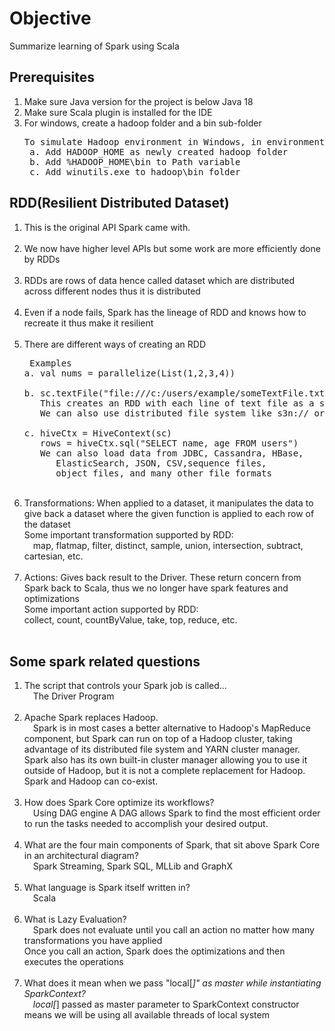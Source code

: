 # Objective

Summarize learning of Spark using Scala

## Prerequisites

1. Make sure Java version for the project is below Java 18
2. Make sure Scala plugin is installed for the IDE
3. For windows, create a hadoop folder and a bin sub-folder
    <pre>To simulate Hadoop environment in Windows, in environment variable
    a. Add HADOOP_HOME as newly created hadoop folder
    b. Add %HADOOP_HOME\bin to Path variable
    c. Add winutils.exe to hadoop\bin folder</pre>

## RDD(Resilient Distributed Dataset)

1. This is the original API Spark came with. <br><br>
2. We now have higher level APIs but some work are more efficiently done by RDDs <br><br>
3. RDDs are rows of data hence called dataset which are distributed across different nodes thus it is distributed <br><br>
4. Even if a node fails, Spark has the lineage of RDD and knows how to recreate it thus make it resilient <br><br>
5. There are different ways of creating an RDD
   <pre> Examples
   a. val nums = parallelize(List(1,2,3,4))
   
   b. sc.textFile("file:///c:/users/example/someTextFile.txt")
      This creates an RDD with each line of text file as a separate row
      We can also use distributed file system like s3n:// or hdfs://
   
   c. hiveCtx = HiveContext(sc) 
      rows = hiveCtx.sql("SELECT name, age FROM users")
      We can also load data from JDBC, Cassandra, HBase, 
         ElasticSearch, JSON, CSV,sequence files, 
         object files, and many other file formats </pre> <br>
6. Transformations: When applied to a dataset, it manipulates the data to give back a dataset where the given function
   is applied to each row of the dataset <br>
   Some important transformation supported by RDD: <br>
      &emsp;map, flatmap, filter, distinct, sample, union, intersection, subtract, cartesian, etc. <br><br>
7. Actions: Gives back result to the Driver. These return concern from Spark back to Scala,
   thus we no longer have spark features and optimizations <br>
   Some important action supported by RDD: <br>
      collect, count, countByValue, take, top, reduce, etc. <br><br>
   
## Some spark related questions

1. The script that controls your Spark job is called... <br>
   &emsp;The Driver Program
   <br><br>
2. Apache Spark replaces Hadoop. <br>
   &emsp;Spark is in most cases a better alternative to Hadoop's MapReduce component,
   but Spark can run on top of a Hadoop cluster, taking advantage of its distributed file system and YARN cluster manager.
   Spark also has its own built-in cluster manager allowing you to use it outside of Hadoop,
   but it is not a complete replacement for Hadoop. Spark and Hadoop can co-exist.
   <br><br>
3. How does Spark Core optimize its workflows? <br>
   &emsp;Using DAG engine
   A DAG allows Spark to find the most efficient order to run the tasks needed to accomplish your desired output.
   <br><br>
4. What are the four main components of Spark, that sit above Spark Core in an architectural diagram? <br>
&emsp;Spark Streaming, Spark SQL, MLLib and GraphX
   <br><br>
5. What language is Spark itself written in? <br>
   &emsp;Scala <br><br>
6. What is Lazy Evaluation? <br>
   &emsp;Spark does not evaluate until you call an action no matter how many transformations you have applied <br>
   Once you call an action, Spark does the optimizations and then executes the operations <br><br>
7. What does it mean when we pass "local[*]" as master while instantiating SparkContext? <br>
   &emsp;local[*] passed as master parameter to SparkContext constructor means 
   we will be using all available threads of local system